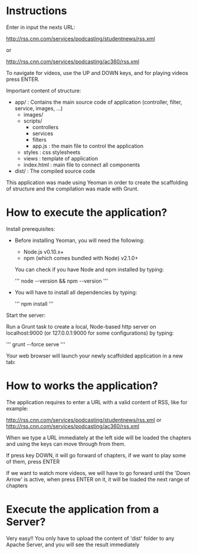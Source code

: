 Instructions
============

Enter in input the nexts URL:

http://rss.cnn.com/services/podcasting/studentnews/rss.xml

or

http://rss.cnn.com/services/podcasting/ac360/rss.xml

To navigate for vídeos, use the UP and DOWN keys, and for playing videos press ENTER.

Important content of structure:

- app/  : Contains the main source code of application (controller, filter, service, images, ...)
  - images/
  - scripts/ 
    - controllers
    - services
    - filters
    - app.js : the main file to control the application
  - styles  : css stylesheets
  - views   : template of application
  - index.html : main file to connect all components
- dist/ : The compiled source code



This application was made using Yeoman in order to create the scaffolding of structure and the compilation was made with Grunt.

How to execute the application?
===============================
Install prerequisites:

- Before installing Yeoman, you will need the following:

    * Node.js v0.10.x+
    * npm (which comes bundled with Node) v2.1.0+

    You can check if you have Node and npm installed by typing:

    '''
    node --version && npm --version
    '''

- You will have to install all dependencies by typing:

  '''
  npm install
  '''

Start the server:

  Run a Grunt task to create a local, Node-based http server on localhost:9000 (or 127.0.0.1:9000 for some configurations) by typing:

  '''
  grunt --force serve
  '''

  Your web browser will launch your newly scaffolded application in a new tab:

How to works the application?
=============================


The application requires to enter a URL with a valid content of RSS, like for example:

http://rss.cnn.com/services/podcasting/studentnews/rss.xml
or
http://rss.cnn.com/services/podcasting/ac360/rss.xml

When we type a URL immediately at the left side will be loaded the chapters and using the keys can move through from them.

If press key DOWN, it will go forward of chapters, if we want to play some of them, press ENTER

If we want to watch more videos, we will have to go forward until the 'Down Arrow' is active, when press ENTER on it, it will be loaded the next range of chapters

Execute the application from a Server?
======================================

Very easy!! You only have to upload the content of 'dist' folder to any Apache Server, and you will see the result immediately
